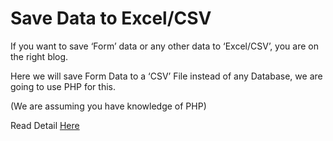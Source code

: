 # Save Data to Excel/CSV
If you want to save ‘Form’ data or any other data to ‘Excel/CSV’, you are on the right blog.

Here we will save Form Data to a ‘CSV’ File instead of any Database, we are going to use PHP for this.

(We are assuming you have knowledge of PHP)

Read Detail <a href="https://www.codypaste.com/save-data-to-excel/">Here</a>